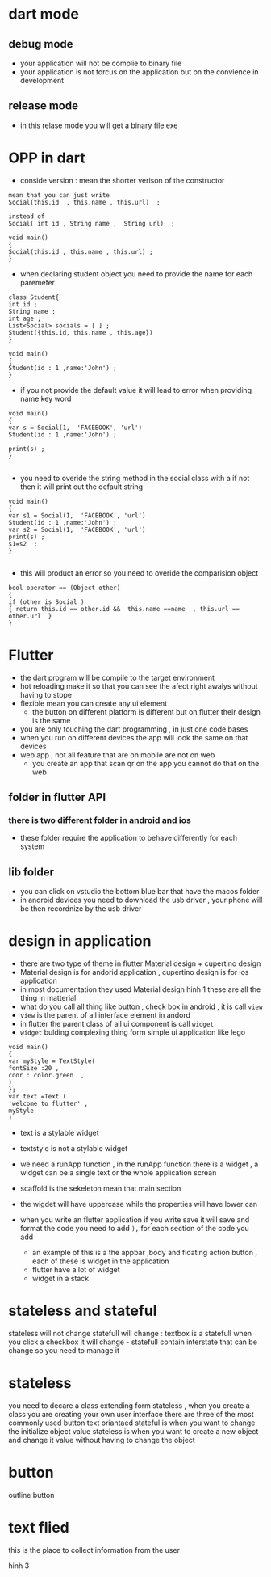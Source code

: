 # dart mode 
## debug mode 
- your application will not be complie to binary file 
- your application is not forcus on the application but on the convience in development 

## release mode 
- in this relase mode you will get a binary file exe 

# OPP in dart 
- conside version : mean the shorter verison of the constructor 
```
mean that you can just write 
Social(this.id  , this.name , this.url)  ; 

instead of 
Social( int id , String name ,  String url)  ;

void main()
{
Social(this.id , this.name , this.url) ; 
}

```

- when declaring student object you need to provide the name for each paremeter 
```
class Student{ 
int id ; 
String name ;
int age ;
List<Social> socials = [ ] ; 
Student({this.id, this.name , this.age})
}

void main()
{
Student(id : 1 ,name:'John') ; 
}

```
- if you not provide the default value it will lead to error when providing name key word 

```
void main()
{
var s = Social(1,  'FACEBOOK', 'url')
Student(id : 1 ,name:'John') ; 

print(s) ;
}
 
```
- you need to overide the string method in the social class with a  if not then it will print out the default string 
```
void main()
{
var s1 = Social(1,  'FACEBOOK', 'url')
Student(id : 1 ,name:'John') ; 
var s2 = Social(1,  'FACEBOOK', 'url')
print(s) ;
s1=s2  ; 
}
 
```

- this will product an error so you need  to overide the comparision object 


```
bool operator == (Object other)
{ 
if (other is Social )
{ return this.id == other.id &&  this.name ==name  , this.url == other.url  }
}
```

# Flutter 
- the dart program will be compile to the target environment 
- hot reloading make it so that you can see the afect right awalys without having to stope 
- flexible mean you can create any ui element  
	- the button on different platform is different but on flutter their design is the same 
- you are only touching the dart programming , in just one code bases 
- when you run on different devices the app will look the same on that devices 
- web app , not all feature that are on mobile are not on web  
	- you create an app that scan qr on the app you cannot do that on the web 
## folder in flutter API 
### there is two different folder in android and ios  
- these folder require the application to behave differently for each system 
## lib folder 
- you can click on vstudio the bottom blue bar that have the macos folder 
- in android devices you need to download the usb driver , your phone will be then recordnize by the usb driver 
#  design  in application 
- there are two type of theme in flutter Material design + cupertino design 
-  Material design  is for andorid application  , cupertino design is for ios application 
- in most documentation they used Material design 
hinh 1 
these are all the thing in matterial 
- what do you call all thing like button , check box  in android , it is call `view` 
- `view` is the parent of all interface element in andord 
- in flutter the parent class of all ui component is call `widget` 
- `widget` bulding complexing thing form simple ui application like lego 
```
void main()
{
var myStyle = TextStyle(
fontSize :20 , 
coor : color.green  , 
)
};
var text =Text (
'welcome to flutter' , 
myStyle 
)
```
- text is a stylable widget 
- textstyle is not a stylable widget 
- we need a runApp function , in the runApp function there is a widget , a widget can be a single text or the whole application screan 
- scaffold is the sekeleton mean that main section 
- the wigdet will have uppercase while the properties will have lower can 


- when you write an flutter application if you write save it will save and format the code you need to add `),` for each section of the code you add 
	- an example of this is a the appbar ,body and floating action button , each of these is widget in the application 
	- flutter have a lot of widget 
	- widget in a stack  

# stateless and stateful 
stateless will not change 
statefull will change : textbox is a statefull when you click a checkbox it will change 
	- statefull contain interstate that can be change so you need to manage it  
# stateless 
you need to decare a class extending form stateless , when you create a class you are creating your own user interface 
there are three of the most commonly used button text oriantaed 
stateful is when you want to change the initialize object value 
stateless is when you want  to create a new object and change it value without having to change the object
# button 
outline button 

# text flied 
this is the place to collect information from the user 


hinh 3 
 
